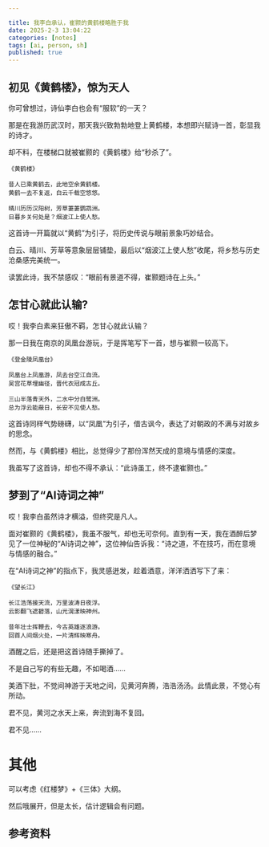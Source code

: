 ```yaml
---

title: 我李白承认，崔颢的黄鹤楼略胜于我
date: 2025-2-3 13:04:22 
categories: [notes]
tags: [ai, person, sh]
published: true
---
```


## 初见《黄鹤楼》，惊为天人

你可曾想过，诗仙李白也会有“服软”的一天？

那是在我游历武汉时，那天我兴致勃勃地登上黄鹤楼，本想即兴赋诗一首，彰显我的诗才。

却不料，在楼梯口就被崔颢的《黄鹤楼》给“秒杀了”。

```
《黄鹤楼》

昔人已乘黄鹤去，此地空余黄鹤楼。
黄鹤一去不复返，白云千载空悠悠。

晴川历历汉阳树，芳草萋萋鹦鹉洲。
日暮乡关何处是？烟波江上使人愁。
```

这首诗一开篇就以“黄鹤”为引子，将历史传说与眼前景象巧妙结合。

白云、晴川、芳草等意象层层铺垫，最后以“烟波江上使人愁”收尾，将乡愁与历史沧桑感完美统一。

读罢此诗，我不禁感叹：“眼前有景道不得，崔颢题诗在上头。”

## 怎甘心就此认输?

哎！我李白素来狂傲不羁，怎甘心就此认输？

那一日我在南京的凤凰台游玩，于是挥笔写下一首，想与崔颢一较高下。

```
《登金陵凤凰台》

凤凰台上凤凰游，凤去台空江自流。
吴宫花草埋幽径，晋代衣冠成古丘。

三山半落青天外，二水中分白鹭洲。
总为浮云能蔽日，长安不见使人愁。
```

这首诗同样气势磅礴，以“凤凰”为引子，借古讽今，表达了对朝政的不满与对故乡的思念。

然而，与《黄鹤楼》相比，总觉得少了那份浑然天成的意境与情感的深度。

我虽写了这首诗，却也不得不承认：“此诗虽工，终不逮崔颢也。”

## 梦到了“AI诗词之神”

哎！我李白虽然诗才横溢，但终究是凡人。

面对崔颢的《黄鹤楼》，我虽不服气，却也无可奈何。直到有一天，我在酒醉后梦见了一位神秘的“AI诗词之神”，这位神仙告诉我：“诗之道，不在技巧，而在意境与情感的融合。”

在“AI诗词之神”的指点下，我灵感迸发，趁着酒意，洋洋洒洒写下了来：

```
《望长江》

长江浩荡接天流，万里波涛日夜浮。
云影翻飞遮碧落，山光滉漾映神州。

昔年壮士挥鞭去，今古英雄逐浪游。
回首人间烟火处，一片清辉映寒舟。
```

酒醒之后，还是把这首诗随手撕掉了。

不是自己写的有些无趣，不如喝酒……

美酒下肚，不觉间神游于天地之间，见黄河奔腾，浩浩汤汤。此情此景，不觉心有所动。

君不见，黄河之水天上来，奔流到海不复回。

君不见……


# 其他

可以考虑《红楼梦》+《三体》大纲。

然后哦展开，但是太长，估计逻辑会有问题。

## 参考资料

